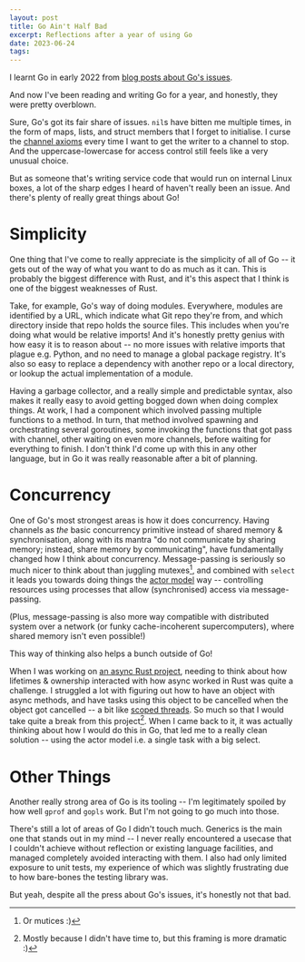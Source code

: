 ```yaml
---
layout: post
title: Go Ain't Half Bad
excerpt: Reflections after a year of using Go
date: 2023-06-24
tags:
---
```


I learnt Go in early 2022 from [blog posts about Go's issues](https://fasterthanli.me/tags/golang).

And now I've been reading and writing Go for a year, and honestly, they were pretty overblown.

Sure, Go's got its fair share of issues.
`nil`s have bitten me multiple times, in the form of maps, lists, and struct members that I forget to initialise.
I curse the [channel axioms](https://dave.cheney.net/2014/03/19/channel-axioms) every time I want to get the writer to a channel to stop.
And the uppercase-lowercase for access control still feels like a very unusual choice.

But as someone that's writing service code that would run on internal Linux boxes, a lot of the sharp edges I heard of haven't really been an issue.
And there's plenty of really great things about Go!

# Simplicity

One thing that I've come to really appreciate is the simplicity of all of Go -- it gets out of the way of what you want to do as much as it can.
This is probably the biggest difference with Rust, and it's this aspect that I think is one of the biggest weaknesses of Rust.

Take, for example, Go's way of doing modules.
Everywhere, modules are identified by a URL, which indicate what Git repo they're from, and which directory inside that repo holds the source files.
This includes when you're doing what would be relative imports!
And it's honestly pretty genius with how easy it is to reason about -- no more issues with relative imports that plague e.g. Python, and no need to manage a global package registry.
It's also so easy to replace a dependency with another repo or a local directory, or lookup the actual implementation of a module.

Having a garbage collector, and a really simple and predictable syntax, also makes it really easy to avoid getting bogged down when doing complex things.
At work, I had a component which involved passing multiple functions to a method.
In turn, that method involved spawning and orchestrating several goroutines, some invoking the functions that got pass with channel, other waiting on even more channels, before waiting for everything to finish.
I don't think I'd come up with this in any other language, but in Go it was really reasonable after a bit of planning.

# Concurrency

One of Go's most strongest areas is how it does concurrency.
Having channels as _the_ basic concurrency primitive instead of shared memory & synchronisation, along with its mantra "do not communicate by sharing memory; instead, share memory by communicating", have fundamentally changed how I think about concurrency.
Message-passing is seriously so much nicer to think about than juggling mutexes[^mutex], and combined with `select` it leads you towards doing things the [actor model](https://en.wikipedia.org/wiki/Actor_model) way -- controlling resources using processes that allow (synchronised) access via message-passing.

[^mutex]: Or mutices :)

(Plus, message-passing is also more way compatible with distributed system over a network (or funky cache-incoherent supercomputers), where shared memory isn't even possible!)

This way of thinking also helps a bunch outside of Go!

When I was working on [an async Rust project](https://github.com/elkowar/eww/pull/743), needing to think about how lifetimes & ownership interacted with how async worked in Rust was quite a challenge.
I struggled a lot with figuring out how to have an object with async methods, and have tasks using this object to be cancelled when the object got cancelled -- a bit like [scoped threads](https://rust-lang.github.io/rfcs/3151-scoped-threads.html).
So much so that I would take quite a break from this project[^burnout].
When I came back to it, it was actually thinking about how I would do this in Go, that led me to a really clean solution -- using the actor model i.e. a single task with a big select.

[^burnout]: Mostly because I didn't have time to, but this framing is more dramatic :)

# Other Things

Another really strong area of Go is its tooling -- I'm legitimately spoiled by how well `gprof` and `gopls` work.
But I'm not going to go much into those.

There's still a lot of areas of Go I didn't touch much.
Generics is the main one that stands out in my mind -- I never really encountered a usecase that I couldn't achieve without reflection or existing language facilities, and managed completely avoided interacting with them.
I also had only limited exposure to unit tests, my experience of which was slightly frustrating due to how bare-bones the testing library was.

But yeah, despite all the press about Go's issues, it's honestly not that bad.
